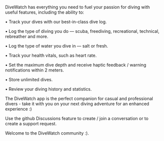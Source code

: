 DiveWatch has everything you need to fuel your passion for diving with useful features, including the ability to:

• Track your dives with our best-in-class dive log.

• Log the type of diving you do — scuba, freediving, recreational, technical, rebreather and more.

• Log the type of water you dive in — salt or fresh.

• Track your health vitals, such as heart rate.

• Set the maximum dive depth and receive haptic feedback / warning notifications within 2 meters.

• Store unlimited dives.

• Review your diving history and statistics.


The DiveWatch app is the perfect companion for casual and professional divers - take it with you on your next diving adventure for an enhanced experience :)

Use the github Discussions feature to create / join a conversation or to create a support request.

Welcome to the DiveWatch community :).
